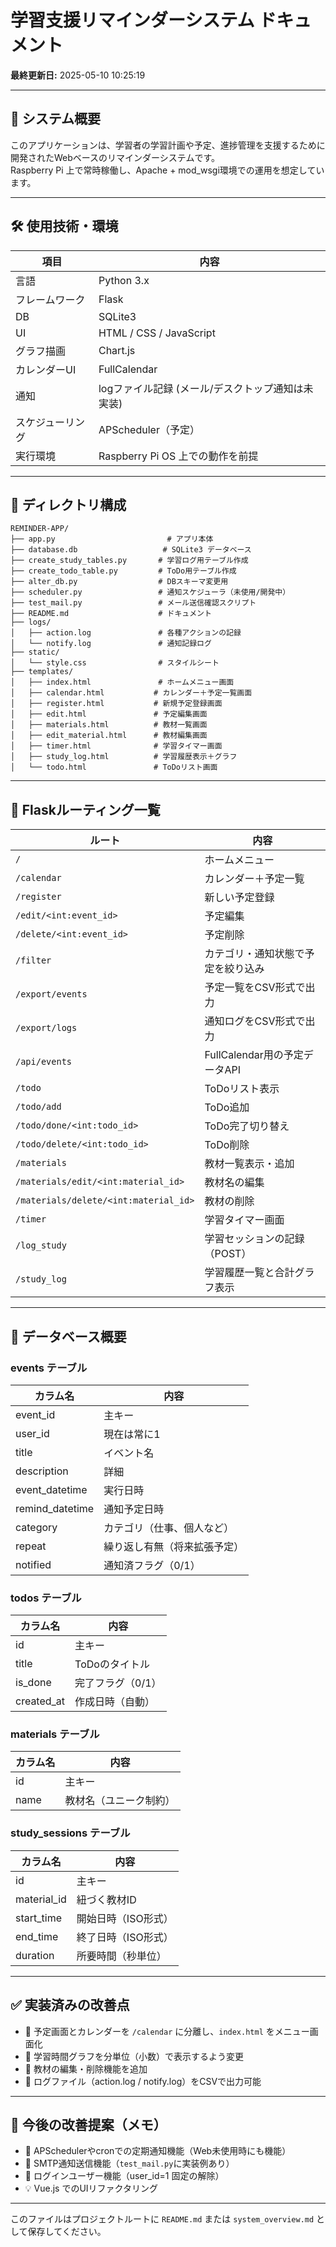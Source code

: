 # 学習支援リマインダーシステム ドキュメント
**最終更新日:** 2025-05-10 10:25:19

---

## 📌 システム概要
このアプリケーションは、学習者の学習計画や予定、進捗管理を支援するために開発されたWebベースのリマインダーシステムです。  
Raspberry Pi 上で常時稼働し、Apache + mod_wsgi環境での運用を想定しています。

---

## 🛠 使用技術・環境

| 項目 | 内容 |
|------|------|
| 言語 | Python 3.x |
| フレームワーク | Flask |
| DB | SQLite3 |
| UI | HTML / CSS / JavaScript |
| グラフ描画 | Chart.js |
| カレンダーUI | FullCalendar |
| 通知 | logファイル記録 (メール/デスクトップ通知は未実装) |
| スケジューリング | APScheduler（予定） |
| 実行環境 | Raspberry Pi OS 上での動作を前提 |

---

## 📁 ディレクトリ構成

```
REMINDER-APP/
├── app.py                         # アプリ本体
├── database.db                   # SQLite3 データベース
├── create_study_tables.py       # 学習ログ用テーブル作成
├── create_todo_table.py         # ToDo用テーブル作成
├── alter_db.py                  # DBスキーマ変更用
├── scheduler.py                 # 通知スケジューラ（未使用/開発中）
├── test_mail.py                 # メール送信確認スクリプト
├── README.md                    # ドキュメント
├── logs/
│   ├── action.log               # 各種アクションの記録
│   └── notify.log               # 通知記録ログ
├── static/
│   └── style.css                # スタイルシート
├── templates/
│   ├── index.html               # ホームメニュー画面
│   ├── calendar.html           # カレンダー＋予定一覧画面
│   ├── register.html           # 新規予定登録画面
│   ├── edit.html               # 予定編集画面
│   ├── materials.html          # 教材一覧画面
│   ├── edit_material.html      # 教材編集画面
│   ├── timer.html              # 学習タイマー画面
│   ├── study_log.html          # 学習履歴表示＋グラフ
│   └── todo.html               # ToDoリスト画面
```

---

## 🔗 Flaskルーティング一覧

| ルート | 内容 |
|-------|------|
| `/` | ホームメニュー |
| `/calendar` | カレンダー＋予定一覧 |
| `/register` | 新しい予定登録 |
| `/edit/<int:event_id>` | 予定編集 |
| `/delete/<int:event_id>` | 予定削除 |
| `/filter` | カテゴリ・通知状態で予定を絞り込み |
| `/export/events` | 予定一覧をCSV形式で出力 |
| `/export/logs` | 通知ログをCSV形式で出力 |
| `/api/events` | FullCalendar用の予定データAPI |
| `/todo` | ToDoリスト表示 |
| `/todo/add` | ToDo追加 |
| `/todo/done/<int:todo_id>` | ToDo完了切り替え |
| `/todo/delete/<int:todo_id>` | ToDo削除 |
| `/materials` | 教材一覧表示・追加 |
| `/materials/edit/<int:material_id>` | 教材名の編集 |
| `/materials/delete/<int:material_id>` | 教材の削除 |
| `/timer` | 学習タイマー画面 |
| `/log_study` | 学習セッションの記録（POST） |
| `/study_log` | 学習履歴一覧と合計グラフ表示 |

---

## 📝 データベース概要

### events テーブル
| カラム名 | 内容 |
|----------|------|
| event_id | 主キー |
| user_id | 現在は常に1 |
| title | イベント名 |
| description | 詳細 |
| event_datetime | 実行日時 |
| remind_datetime | 通知予定日時 |
| category | カテゴリ（仕事、個人など） |
| repeat | 繰り返し有無（将来拡張予定） |
| notified | 通知済フラグ（0/1） |

### todos テーブル
| カラム名 | 内容 |
|----------|------|
| id | 主キー |
| title | ToDoのタイトル |
| is_done | 完了フラグ（0/1） |
| created_at | 作成日時（自動）|

### materials テーブル
| カラム名 | 内容 |
|----------|------|
| id | 主キー |
| name | 教材名（ユニーク制約） |

### study_sessions テーブル
| カラム名 | 内容 |
|----------|------|
| id | 主キー |
| material_id | 紐づく教材ID |
| start_time | 開始日時（ISO形式） |
| end_time | 終了日時（ISO形式） |
| duration | 所要時間（秒単位） |

---

## ✅ 実装済みの改善点
- 📄 予定画面とカレンダーを `/calendar` に分離し、`index.html` をメニュー画面化
- 🧠 学習時間グラフを分単位（小数）で表示するよう変更
- 📝 教材の編集・削除機能を追加
- 💾 ログファイル（action.log / notify.log）をCSVで出力可能

---

## 📌 今後の改善提案（メモ）

- 🔔 APSchedulerやcronでの定期通知機能（Web未使用時にも機能）
- 📧 SMTP通知送信機能（`test_mail.py`に実装例あり）
- 🔐 ログインユーザー機能（user_id=1 固定の解除）
- 💡 Vue.js でのUIリファクタリング

---

このファイルはプロジェクトルートに `README.md` または `system_overview.md` として保存してください。
